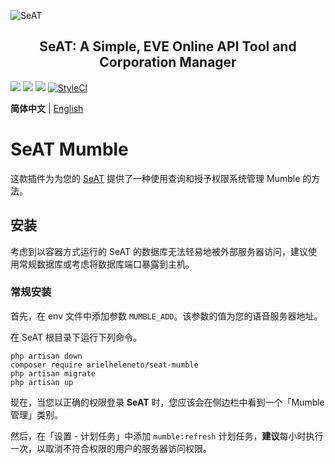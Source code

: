 ![SeAT](https://i.imgur.com/aPPOxSK.png)

<h2 align="center">
SeAT: A Simple, EVE Online API Tool and Corporation Manager
</h2>
<a href="https://packagist.org/packages/arielheleneto/seat-mumble"><img src="https://poser.pugx.org/arielheleneto/seat-mumble/v/stable" /></a>
<a href="https://packagist.org/packages/arielheleneto/seat-mumble"><img src="https://poser.pugx.org/arielheleneto/seat-mumble/v/unstable" /></a>
<a href="https://packagist.org/packages/arielheleneto/seat-mumble"><img src="https://poser.pugx.org/arielheleneto/seat-mumble/license" /></a>
<a href="https://styleci.io/repos/360905740"><img src="https://styleci.io/repos/360905740/shield?branch=master" alt="StyleCI"></a>

**简体中文** | [English](./docs/en-US.md)

# SeAT Mumble

这款插件为为您的 [SeAT](https://github.com/eveseat/seat) 提供了一种使用查询和授予权限系统管理 Mumble 的方法。

## 安装

考虑到以容器方式运行的 SeAT 的数据库无法轻易地被外部服务器访问，建议使用常规数据库或考虑将数据库端口暴露到主机。

### 常规安装

首先，在 env 文件中添加参数 `MUMBLE_ADD`。该参数的值为您的语音服务器地址。

在 SeAT 根目录下运行下列命令。

```shell
php artisan down
composer require arielheleneto/seat-mumble
php artisan migrate
php artisan up
```

现在，当您以正确的权限登录 **SeAT** 时，您应该会在侧边栏中看到一个「Mumble 管理」类别。

然后，在「设置 - 计划任务」中添加 `mumble:refresh` 计划任务，**建议**每小时执行一次，以取消不符合权限的用户的服务器访问权限。

